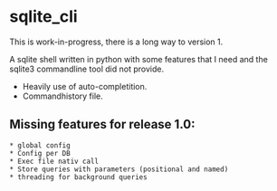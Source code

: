 # sqlite_cli

This is work-in-progress, there is a long way to version 1.

A sqlite shell written in python with some features that I need and the sqlite3 commandline tool
did not provide.

* Heavily use of auto-completition.
* Commandhistory file.

## Missing features for release 1.0:
    * global config
    * Config per DB
    * Exec file nativ call
    * Store queries with parameters (positional and named)
    * threading for background queries
